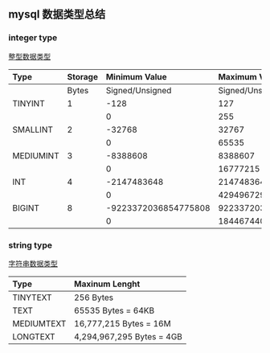 ## mysql 数据类型总结

### integer type
[整型数据类型](http://dev.mysql.com/doc/refman/5.7/en/integer-types.html)

|Type|Storage|Minimum Value|Maximum Value|
|:---|:---|:---|:---|
||Bytes|Signed/Unsigned|Signed/Unsigned|
|TINYINT|1|-128|127|
|||0|255|
|SMALLINT|2|-32768|32767|
|||0|65535|
|MEDIUMINT|3|-8388608|8388607|
|||0|16777215|
|INT|4|-2147483648|2147483647|
|||0|4294967295|
|BIGINT|8|-9223372036854775808|9223372036854775807|
|||0|18446744073709551615|

### string type
[字符串数据类型](http://dev.mysql.com/doc/refman/5.7/en/string-type-overview.html)

|Type|Maxinum Lenght|
|:---|:---|
|TINYTEXT|256 Bytes|
|TEXT|65535 Bytes = 64KB|
|MEDIUMTEXT|16,777,215 Bytes = 16M|
|LONGTEXT|4,294,967,295 Bytes = 4GB|
